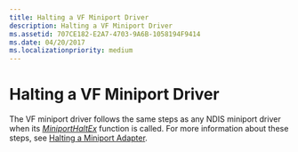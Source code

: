 ```yaml
---
title: Halting a VF Miniport Driver
description: Halting a VF Miniport Driver
ms.assetid: 707CE182-E2A7-4703-9A6B-1058194F9414
ms.date: 04/20/2017
ms.localizationpriority: medium
---
```


# Halting a VF Miniport Driver


The VF miniport driver follows the same steps as any NDIS miniport driver when its [*MiniportHaltEx*](/windows-hardware/drivers/ddi/ndis/nc-ndis-miniport_halt) function is called. For more information about these steps, see [Halting a Miniport Adapter](halting-a-miniport-adapter.md).

 

